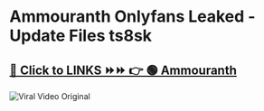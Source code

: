 
 # Ammouranth Onlyfans Leaked - Update Files ts8sk

## <h2><a href="https://clipsfans.com/Ammouranth&ref=git">🔗 Click to LINKS ⏩⏩ 👉 🟢 Ammouranth </a></h2>

<a href="https://clipsfans.com/Ammouranth&ref=git" rel="nofollow" data-target="animated-image.originalLink"><img src="https://i.ibb.co.com/xMMVF88/686577567.gif" alt="Viral Video Original" style="max-width: 100%; display: inline-block;" data-target="animated-image.originalImage"></a>

